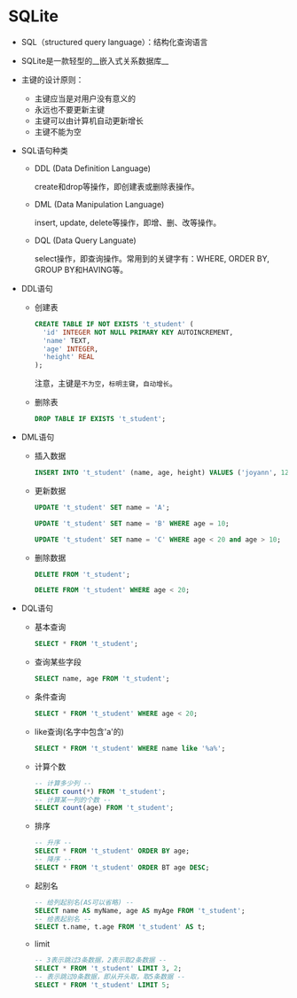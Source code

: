 # SQLite

+ SQL（structured query language）：结构化查询语言
  
+ SQLite是一款轻型的__嵌入式关系数据库__
  
+ 主键的设计原则：
  
  + 主键应当是对用户没有意义的
  + 永远也不要更新主键
  + 主键可以由计算机自动更新增长
  + 主键不能为空
  
+ SQL语句种类
  
  + DDL (Data Definition Language)
    
    create和drop等操作，即创建表或删除表操作。
    
  + DML (Data Manipulation Language)
    
    insert, update, delete等操作，即增、删、改等操作。
    
  + DQL (Data Query Languate)
    
    select操作，即查询操作。常用到的关键字有：WHERE, ORDER BY, GROUP BY和HAVING等。
  
+ DDL语句
  
  + 创建表
    
    ``` sql
    CREATE TABLE IF NOT EXISTS 't_student' (
      'id' INTEGER NOT NULL PRIMARY KEY AUTOINCREMENT,
      'name' TEXT,
      'age' INTEGER,
      'height' REAL
    );
    ```
    
    注意，主键是`不为空`，`标明主键`，`自动增长`。
    
  + 删除表
    
    ``` sql
    DROP TABLE IF EXISTS 't_student';
    ```
  
+ DML语句
  
  + 插入数据
    
    ``` sql
    INSERT INTO 't_student' (name, age, height) VALUES ('joyann', 12, 1,80);
    ```
    
  + 更新数据
    
    ``` sql
    UPDATE 't_student' SET name = 'A';
    
    UPDATE 't_student' SET name = 'B' WHERE age = 10;
    
    UPDATE 't_student' SET name = 'C' WHERE age < 20 and age > 10;
    ```
    
  + 删除数据
    
    ``` sql
    DELETE FROM 't_student';
    
    DELETE FROM 't_student' WHERE age < 20;
    ```
  
+ DQL语句
  
  + 基本查询
    
    ``` sql
    SELECT * FROM 't_student';
    ```
    
  + 查询某些字段
    
    ``` sql
    SELECT name, age FROM 't_student';
    ```
    
  + 条件查询
    
    ``` sql
    SELECT * FROM 't_student' WHERE age < 20;
    ```
    
  + like查询(名字中包含'a'的)
    
    ``` sql
    SELECT * FROM 't_student' WHERE name like '%a%';
    ```
    
  + 计算个数
    
    ``` sql
    -- 计算多少列 --
    SELECT count(*) FROM 't_student';
    -- 计算某一列的个数 --
    SELECT count(age) FROM 't_student';
    ```
    
  + 排序
    
    ``` sql
    -- 升序 --
    SELECT * FROM 't_student' ORDER BY age;
    -- 降序 --
    SELECT * FROM 't_student' ORDER BT age DESC;
    ```
    
  + 起别名
    
    ``` sql
    -- 给列起别名(AS可以省略) --
    SELECT name AS myName, age AS myAge FROM 't_student';
    -- 给表起别名 --
    SELECT t.name, t.age FROM 't_student' AS t;
    ```
    
  + limit
    
    ``` sql
    -- 3表示跳过3条数据，2表示取2条数据 --
    SELECT * FROM 't_student' LIMIT 3, 2;
    -- 表示跳过0条数据，即从开头取，取5条数据 --
    SELECT * FROM 't_student' LIMIT 5;
    ```
    
    ​